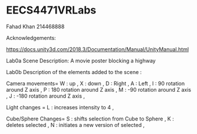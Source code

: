 # EECS4471VRLabs

Fahad Khan 214468888 

Acknowledgements:

https://docs.unity3d.com/2018.3/Documentation/Manual/UnityManual.html

Lab0a Scene Description: A movie poster blocking a highway 

Lab0b Description of the elements added to the scene : 

Camera movements= W : up ,
                  X : down , 
                  D : Right ,
                  A : Left ,
                  I : 90 rotation around Z axis ,
                  P : 180 rotation around Z axis ,
                  M : -90 rotation around Z axis ,
                  J : -180 rotation around Z axis ,
                  
Light changes = L : increases intensity to 4 , 

Cube/Sphere Changes= S : shifts selection from Cube to Sphere , 
                     K : deletes selected , 
                     N : initiates a new version of selected ,
                          
